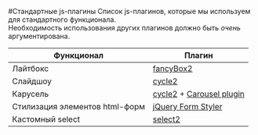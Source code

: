 #Стандартные js-плагины
Список js-плагинов, которые мы используем для стандартного функционала.  
Необходимость использования других плагинов должно быть _очень_ аргументирована.

Функционал | Плагин
--- | ---
Лайтбокс | [fancyBox2](https://github.com/fancyapps/fancyBox)
Слайдшоу | [cycle2](https://github.com/malsup/cycle2)
Карусель | [cycle2](https://github.com/malsup/cycle2) + [Carousel plugin](http://jquery.malsup.com/cycle2/download/)
Стилизация элементов html-форм | [jQuery Form Styler](https://github.com/Dimox/jQueryFormStyler)
Кастомный select | [select2](https://github.com/ivaynberg/select2)
